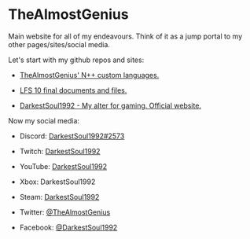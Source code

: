 # TheAlmostGenius

Main website for all of my endeavours. Think of it as a jump portal to my other pages/sites/social media.


Let's start with my github repos and sites:

* [TheAlmostGenius' N++ custom languages.](https://github.com/TheAlmostGenius/Npp-Custom-Languages)

* [LFS 10 final documents and files.](https://github.com/TheAlmostGenius/LFS-10)

* [DarkestSoul1992 - My alter for gaming. Official website.](https://thealmostgenius.github.io/DarkestSoul1992)


Now my social media:

* Discord: [DarkestSoul1992#2573](https://discord.gg/qgn6EWK)

* Twitch: [DarkestSoul1992](https://www.twitch.tv/DarkestSoul1992)

* YouTube: [DarkestSoul1992](https://www.youtube.com/channel/UCnXoO1DKoZCXb-u_jes5YVQ)

* Xbox: DarkestSoul1992

* Steam: [DarkestSoul1992](https://steamcommunity.com/id/DarkestSoul1992/)

* Twitter: [@TheAlmostGenius](https://twitter.com/TheAlmostGenius)

* Facebook: [@DarkestSoul1992](https://www.facebook.com/DarkestSoul1992)
